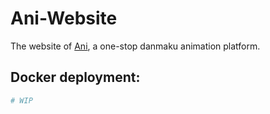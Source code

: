 # Ani-Website

The website of [Ani](https://github.com/open-ani/ani), a one-stop danmaku animation platform.

## Docker deployment:

```bash
# WIP
```